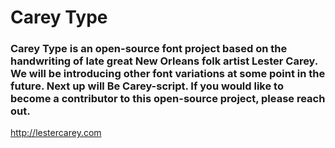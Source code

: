 # Carey Type

### Carey Type is an open-source font project based on the handwriting of late great New Orleans folk artist Lester Carey.  We will be introducing other font variations at some point in the future. Next up will Be Carey-script. If you would like to become a contributor to this open-source project, please reach out.

http://lestercarey.com

